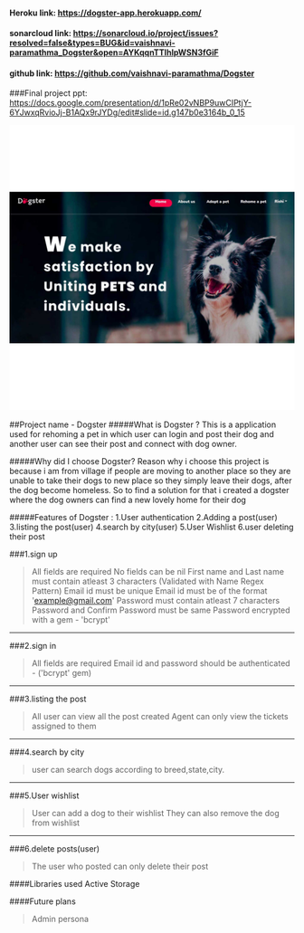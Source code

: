 #### Heroku link: https://dogster-app.herokuapp.com/


#### sonarcloud link: https://sonarcloud.io/project/issues?resolved=false&types=BUG&id=vaishnavi-paramathma_Dogster&open=AYKqqnTTIhlpWSN3fGiF
#### github link: https://github.com/vaishnavi-paramathma/Dogster

###Final project ppt: https://docs.google.com/presentation/d/1pRe02vNBP9uwCIPtjY-6YJwxqRvioJj-B1AQx9rJYDg/edit#slide=id.g147b0e3164b_0_15

![about](./app/assets/images/homepage-screenshot.jpg)

##Project name - Dogster
#####What is Dogster ?
 This is a application used for rehoming a pet in which user can login and post their dog and another user can see their post and connect with dog owner.

#####Why did I choose Dogster?
Reason why i choose this project is because i am from village if people are moving to another place so they are unable to take their dogs to new place so they simply leave their dogs, after the dog become homeless. So to find a solution for that i created a dogster where the dog owners can find a new lovely home for their dog

#####Features of Dogster :
  1.User authentication
  2.Adding a post(user)
  3.listing the post(user)
  4.search by city(user)
  5.User Wishlist
  6.user  deleting their post 



###1.sign up
>All fields are required
 No fields can be nil
First name and Last name must contain atleast 3 characters (Validated with Name Regex Pattern)
Email id must be unique
Email id must be of the format 'example@gmail.com'
Password must contain atleast 7 characters 
Password and Confirm Password must be same
Password encrypted with a gem - 'bcrypt'


***
###2.sign in 
>All fields are required
Email id and password should be authenticated - ('bcrypt' gem)

***
###3.listing the post

 >All user can view all the post created
Agent can only view the tickets assigned to them

***
###4.search by city
 >user can search dogs according to breed,state,city.

***
###5.User wishlist
  >User can add a dog to their wishlist 
  They can also remove the dog from wishlist 

***
###6.delete posts(user)
>The user who posted can only delete their post 


####Libraries used
Active Storage

####Future plans
>Admin persona